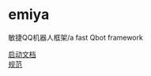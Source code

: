 # emiya
敏捷QQ机器人框架/a fast Qbot framework

[启动文档](../docs/启动文档.md)\
[规范](https://github.com/Lixeer/emiya/blob/6b4cf2c60e155fd2e394866bf23331c6a383a089/docs/%E8%A7%84%E8%8C%83.md)
